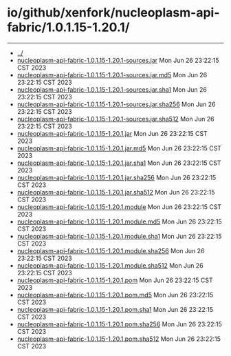 # io/github/xenfork/nucleoplasm-api-fabric/1.0.1.15-1.20.1/

---
- [../](../index.md)
- [nucleoplasm-api-fabric-1.0.1.15-1.20.1-sources.jar](nucleoplasm-api-fabric-1.0.1.15-1.20.1-sources.jar) Mon Jun 26 23:22:15 CST 2023
- [nucleoplasm-api-fabric-1.0.1.15-1.20.1-sources.jar.md5](nucleoplasm-api-fabric-1.0.1.15-1.20.1-sources.jar.md5) Mon Jun 26 23:22:15 CST 2023
- [nucleoplasm-api-fabric-1.0.1.15-1.20.1-sources.jar.sha1](nucleoplasm-api-fabric-1.0.1.15-1.20.1-sources.jar.sha1) Mon Jun 26 23:22:15 CST 2023
- [nucleoplasm-api-fabric-1.0.1.15-1.20.1-sources.jar.sha256](nucleoplasm-api-fabric-1.0.1.15-1.20.1-sources.jar.sha256) Mon Jun 26 23:22:15 CST 2023
- [nucleoplasm-api-fabric-1.0.1.15-1.20.1-sources.jar.sha512](nucleoplasm-api-fabric-1.0.1.15-1.20.1-sources.jar.sha512) Mon Jun 26 23:22:15 CST 2023
- [nucleoplasm-api-fabric-1.0.1.15-1.20.1.jar](nucleoplasm-api-fabric-1.0.1.15-1.20.1.jar) Mon Jun 26 23:22:15 CST 2023
- [nucleoplasm-api-fabric-1.0.1.15-1.20.1.jar.md5](nucleoplasm-api-fabric-1.0.1.15-1.20.1.jar.md5) Mon Jun 26 23:22:15 CST 2023
- [nucleoplasm-api-fabric-1.0.1.15-1.20.1.jar.sha1](nucleoplasm-api-fabric-1.0.1.15-1.20.1.jar.sha1) Mon Jun 26 23:22:15 CST 2023
- [nucleoplasm-api-fabric-1.0.1.15-1.20.1.jar.sha256](nucleoplasm-api-fabric-1.0.1.15-1.20.1.jar.sha256) Mon Jun 26 23:22:15 CST 2023
- [nucleoplasm-api-fabric-1.0.1.15-1.20.1.jar.sha512](nucleoplasm-api-fabric-1.0.1.15-1.20.1.jar.sha512) Mon Jun 26 23:22:15 CST 2023
- [nucleoplasm-api-fabric-1.0.1.15-1.20.1.module](nucleoplasm-api-fabric-1.0.1.15-1.20.1.module) Mon Jun 26 23:22:15 CST 2023
- [nucleoplasm-api-fabric-1.0.1.15-1.20.1.module.md5](nucleoplasm-api-fabric-1.0.1.15-1.20.1.module.md5) Mon Jun 26 23:22:15 CST 2023
- [nucleoplasm-api-fabric-1.0.1.15-1.20.1.module.sha1](nucleoplasm-api-fabric-1.0.1.15-1.20.1.module.sha1) Mon Jun 26 23:22:15 CST 2023
- [nucleoplasm-api-fabric-1.0.1.15-1.20.1.module.sha256](nucleoplasm-api-fabric-1.0.1.15-1.20.1.module.sha256) Mon Jun 26 23:22:15 CST 2023
- [nucleoplasm-api-fabric-1.0.1.15-1.20.1.module.sha512](nucleoplasm-api-fabric-1.0.1.15-1.20.1.module.sha512) Mon Jun 26 23:22:15 CST 2023
- [nucleoplasm-api-fabric-1.0.1.15-1.20.1.pom](nucleoplasm-api-fabric-1.0.1.15-1.20.1.pom) Mon Jun 26 23:22:15 CST 2023
- [nucleoplasm-api-fabric-1.0.1.15-1.20.1.pom.md5](nucleoplasm-api-fabric-1.0.1.15-1.20.1.pom.md5) Mon Jun 26 23:22:15 CST 2023
- [nucleoplasm-api-fabric-1.0.1.15-1.20.1.pom.sha1](nucleoplasm-api-fabric-1.0.1.15-1.20.1.pom.sha1) Mon Jun 26 23:22:15 CST 2023
- [nucleoplasm-api-fabric-1.0.1.15-1.20.1.pom.sha256](nucleoplasm-api-fabric-1.0.1.15-1.20.1.pom.sha256) Mon Jun 26 23:22:15 CST 2023
- [nucleoplasm-api-fabric-1.0.1.15-1.20.1.pom.sha512](nucleoplasm-api-fabric-1.0.1.15-1.20.1.pom.sha512) Mon Jun 26 23:22:15 CST 2023
